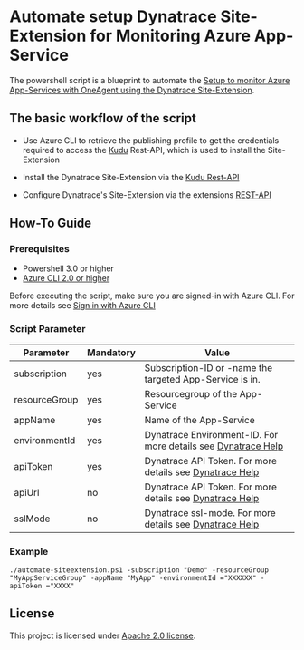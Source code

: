 # Automate setup Dynatrace Site-Extension for Monitoring Azure App-Service

The powershell script is a blueprint to automate the [Setup to monitor Azure App-Services with OneAgent using the Dynatrace Site-Extension](https://www.dynatrace.com/support/help/technology-support/cloud-platforms/microsoft-azure/azure-services/app-service/deploy-oneagent-on-azure-app-service/). 

## The basic workflow of the script
* Use Azure CLI to retrieve the publishing profile to get the credentials required to access the [Kudu](https://github.com/projectkudu/kudu/wiki) Rest-API, which is used to install the Site-Extension

* Install the Dynatrace Site-Extension via the [Kudu Rest-API](https://github.com/projectkudu/kudu/wiki/REST-API#siteextensions)

* Configure Dynatrace's Site-Extension via the extensions [REST-API](https://www.dynatrace.com/support/help/technology-support/cloud-platforms/microsoft-azure/azure-services/app-service/update-oneagent-on-azure-app-service/?azure-portal%3C-%3Erest-api=rest-api)


## How-To Guide

### Prerequisites 
* Powershell 3.0 or higher
* [Azure CLI 2.0 or higher](https://docs.microsoft.com/en-us/cli/azure/?view=azure-cli-latest)  

Before executing the script, make sure you are signed-in with Azure CLI. For more details see [Sign in with Azure CLI](https://docs.microsoft.com/en-us/cli/azure/authenticate-azure-cli?view=azure-cli-latest)

### Script Parameter
| Parameter | Mandatory | Value |
| ----- | ----- | ----- |
| subscription | yes | Subscription-ID or -name the targeted App-Service is in. |
| resourceGroup | yes | Resourcegroup of the App-Service |
| appName | yes | Name of the App-Service |
| environmentId | yes | Dynatrace Environment-ID. For more details see [Dynatrace Help](https://www.dynatrace.com/support/help/technology-support/cloud-platforms/microsoft-azure/azure-services/app-service/deploy-oneagent-on-azure-app-service/) |
| apiToken | yes | Dynatrace API Token. For more details see [Dynatrace Help](https://www.dynatrace.com/support/help/technology-support/cloud-platforms/microsoft-azure/azure-services/app-service/deploy-oneagent-on-azure-app-service/) |
| apiUrl | no | Dynatrace API Token. For more details see [Dynatrace Help](https://www.dynatrace.com/support/help/technology-support/cloud-platforms/microsoft-azure/azure-services/app-service/deploy-oneagent-on-azure-app-service/) |
| sslMode | no | Dynatrace ssl-mode. For more details see [Dynatrace Help](https://www.dynatrace.com/support/help/technology-support/cloud-platforms/microsoft-azure/azure-services/app-service/deploy-oneagent-on-azure-app-service/) |


### Example 

``` 
./automate-siteextension.ps1 -subscription "Demo" -resourceGroup "MyAppServiceGroup" -appName "MyApp" -environmentId ="XXXXXX" -apiToken ="XXXX"
``` 


## License
This project is licensed under [Apache 2.0 license](LICENSE).
